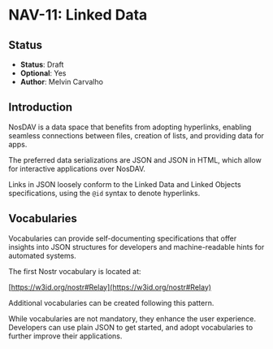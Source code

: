 # NAV-11: Linked Data

## Status

- **Status**: Draft
- **Optional**: Yes
- **Author**: Melvin Carvalho

## Introduction

NosDAV is a data space that benefits from adopting hyperlinks, enabling seamless connections between files, creation of lists, and providing data for apps.

The preferred data serializations are JSON and JSON in HTML, which allow for interactive applications over NosDAV.

Links in JSON loosely conform to the Linked Data and Linked Objects specifications, using the `@id` syntax to denote hyperlinks.

## Vocabularies

Vocabularies can provide self-documenting specifications that offer insights into JSON structures for developers and machine-readable hints for automated systems.

The first Nostr vocabulary is located at:

[https://w3id.org/nostr#Relay](https://w3id.org/nostr#Relay)

Additional vocabularies can be created following this pattern.

While vocabularies are not mandatory, they enhance the user experience. Developers can use plain JSON to get started, and adopt vocabularies to further improve their applications.